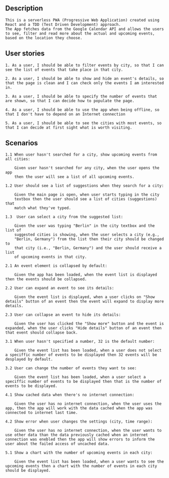 ## Description
    This is a serverless PWA (Progressive Web Application) created using React and a TDD (Test Driven Development) approach.
    The App fetches data from the Google Calendar API and allows the users to see, filter and read more about the actual and upcoming events, based on the location they choose.

## User stories
    1. As a user, I should be able to filter events by city, so that I can see the list of events that take place in that city.

    2. As a user, I should be able to show and hide an event's details, so that the page is clean and I can check only the events I am interested in.

    3. As a user, I should be able to specify the number of events that are shown, so that I can decide how to populate the page.

    4. As a user, I should be able to use the app when being offline, so that I don't have to depend on an Internet connection

    5. As a user, I should be able to see the cities with most events, so that I can decide at first sight what is worth visiting.

## Scenarios

    1.1 When user hasn't searched for a city, show upcoming events from all cities:

        Given user hasn't searched for any city, when the user opens the app 
        then the user will see a list of all upcoming events.

    1.2 User should see a list of suggestions when they search for a city:

        Given the main page is open, when user starts typing in the city 
        textbox then the user should see a list of cities (suggestions) that 
        match what they've typed.

    1.3  User can select a city from the suggested list:

        Given the user was typing "Berlin" in the city textbox and the list of
        suggested cities is showing, when the user selects a city (e.g., 
        "Berlin, Germany") from the list then their city should be changed to 
        that city (i.e., "Berlin, Germany") and the user should receive a list 
        of upcoming events in that city.

    2.1 An event element is collapsed by default:

        Given the app has been loaded, when the event list is displayed then the events should be collapsed.

    2.2 User can expand an event to see its details:

        Given the event list is displayed, when a user clicks on "Show details" button of an event then the event will expand to display more details.

    2.3 User can collapse an event to hide its details:

        Given the user has clicked the "Show more" button and the event is expanded, when the user clicks "Hide details" button of an event then that event should collapse back.

    3.1 When user hasn't specified a number, 32 is the default number:

        Given the event list has been loaded, when a user does not select a speciffic number of events to be displayed then 32 events will be desplayed by default.

    3.2 User can change the number of events they want to see:

        Given the event list has been loaded, when a user select a speciffic number of events to be displayed then that is the number of events to be displayed.

    4.1 Show cached data when there's no internet connection:

        Given the user has no internet connection, when the user uses the app, then the app will work with the data cached when the app was connected to internet last time.

    4.2 Show error when user changes the settings (city, time range):

        Given the user has no internet connection, when the user wants to use other data than the data previously cached when an internet connection was enebled then the app will show errors to inform the user about the failed access of uncached data.

    5.1 Show a chart with the number of upcoming events in each city:

        Given the event list has been loaded, when a user wants to see the upcoming events then a chart with the number of events in each city should be displayed.